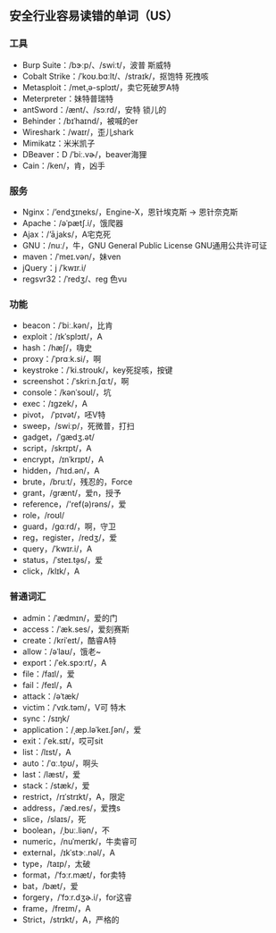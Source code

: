 ## 安全行业容易读错的单词（US）

### 工具

- Burp Suite：/bɝːp/、/swiːt/，波普 斯威特
- Cobalt Strike：/ˈkoʊ.bɑːlt/、/straɪk/，抠饱特 死拽咳
- Metasploit：/met̬.ə-splɔɪt/，卖它死破罗A特
- Meterpreter：妹特普瑞特
- antSword：/ænt/、/sɔːrd/，安特 锁儿的
- Behinder：/bɪˈhaɪnd/，被喊的er
- Wireshark：/waɪr/，歪儿shark
- Mimikatz：米米凯子
- DBeaver：D /ˈbiː.vɚ/，beaver海狸
- Cain：/ken/，肯，凶手

### 服务

- Nginx：/’endʒɪneks/，Engine-X，恩针埃克斯 -> 恩针奈克斯
- Apache：/əˈpætʃ.i/，饿爬器
- Ajax：/’āˌjaks/，A宅克死
- GNU：/nuː/，牛，GNU General Public License GNU通用公共许可证
- maven：/ˈmeɪ.vən/，妹ven
- jQuery：j /ˈkwɪr.i/
- regsvr32：/ˈredʒ/、reg 色vu

### 功能

- beacon：/ˈbiː.kən/，比肯
- exploit：/ɪkˈsplɔɪt/，A
- hash：/hæʃ/，嗨史
- proxy：/ˈprɑːk.si/，啊
- keystroke：/ˈki.stroʊk/，key死捉咳，按键
- screenshot：/ˈskriːn.ʃɑːt/，啊
- console：/kənˈsoʊl/，坑
- exec：/ɪgzek/，A
- pivot， /ˈpɪvət/，呸V特
- sweep，/swiːp/，死微普，打扫
- gadget，/ˈɡædʒ.ət/
- script，/skrɪpt/，A
- encrypt，/ɪnˈkrɪpt/，A
- hidden，/ˈhɪd.ən/，A
- brute，/bruːt/，残忍的，Force
- grant，/ɡrænt/，爱n，授予
- reference，/'ref(ə)rəns/，爱
- role，/roʊl/
- guard，/ɡɑːrd/，啊，守卫
- reg，register，/redʒ/，爱
- query，/ˈkwɪr.i/，A
- status，/ˈsteɪ.t̬əs/，爱
- click，/klɪk/，A

### 普通词汇

- admin：/ˈædmɪn/，爱的门
- access：/ˈæk.ses/，爱刻赛斯
- create：/kriˈeɪt/，酷睿A特
- allow：/əˈlaʊ/，饿老~
- export：/ˈek.spɔːrt/，A
- file：/faɪl/，爱
- fail：/feɪl/，A
- attack：/əˈtæk/
- victim：/ˈvɪk.təm/，V可 特木
- sync：/sɪŋk/
- application：/ˌæp.ləˈkeɪ.ʃən/，爱
- exit：/ˈek.sɪt/，哎可sit
- list：/lɪst/，A
- auto：/ˈɑː.t̬oʊ/，啊头
- last：/læst/，爱
- stack：/stæk/，爱
- restrict，/rɪˈstrɪkt/，A，限定
- address，/ˈæd.res/，爱拽s
- slice，/slaɪs/，死
- boolean，/ˌbuː.liən/，不
- numeric，/nuˈmerɪk/，牛卖睿可
- external，/ɪkˈstɝː.nəl/，A
- type，/taɪp/，太破
- format，/ˈfɔːr.mæt/，for卖特
- bat，/bæt/，爱
- forgery，/ˈfɔːr.dʒɚ.i/，for这睿
- frame，/freɪm/，A
- Strict，/strɪkt/，A，严格的
